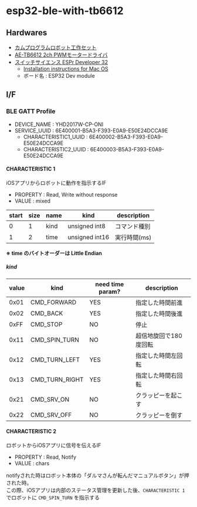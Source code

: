 # esp32-ble-with-tb6612

## Hardwares

- [カムプログラムロボット工作セット](http://www.tamiya.com/japan/products/70227/index.html)
- [AE-TB6612 2ch PWMモータードライバ](http://akizukidenshi.com/download/ds/akizuki/AE-TB6612.pdf)
- [スイッチサイエンス ESPr Developer 32](https://www.switch-science.com/catalog/3210/)
  - [Installation instructions for Mac OS](https://github.com/espressif/arduino-esp32/blob/master/docs/arduino-ide/mac.md)
  - ボード名 : ESP32 Dev module

## I/F

### BLE GATT Profile

- DEVICE_NAME : YHD2017W-CP-ONI
- SERVICE_UUID : 6E400001-B5A3-F393-E0A9-E50E24DCCA9E
  - CHARACTERISTIC1_UUID : 6E400002-B5A3-F393-E0A9-E50E24DCCA9E
  - CHARACTERISTIC2_UUID : 6E400003-B5A3-F393-E0A9-E50E24DCCA9E

#### CHARACTERISTIC 1

iOSアプリからロボットに動作を指示するIF  

- PROPERTY : Read, Write without response
- VALUE : mixed

| start | size | name | kind | description | 
|-------|-----|-----|-----|-----|
| 0     |   1 | kind | unsigned int8  | コマンド種別 |
| 1     |   2 | time | unsigned int16 | 実行時間(ms) |

**※ time のバイトオーダーは Little Endian**

##### kind

| value | kind           | need time param? | description      | 
|-------|----------------|------------------|------------------|
| 0x01  | CMD_FORWARD    | YES              | 指定した時間前進 | 
| 0x02  | CMD_BACK       | YES              | 指定した時間後進 | 
| 0xFF  | CMD_STOP       | NO               | 停止 | 
| 0x11  | CMD_SPIN_TURN  | NO               | 超信地旋回で180度回転 |
| 0x12  | CMD_TURN_LEFT  | YES              | 指定した時間左回転 | 
| 0x13  | CMD_TURN_RIGHT | YES              | 指定した時間右回転 | 
| 0x21  | CMD_SRV_ON     | NO               | クラッピーを起こす | 
| 0x22  | CMD_SRV_OFF    | NO               | クラッピーを倒す　 | 


#### CHARACTERISTIC 2

ロボットからiOSアプリに信号を伝えるIF  

- PROPERTY : Read, Notify
- VALUE : chars

notifyされた時はロボット本体の「ダルマさんが転んだマニュアルボタン」が押された時。  
この際、iOSアプリは内部のステータス管理を更新した後、`CHARACTERISTIC 1` でロボットに `CMD_SPIN_TURN` を指示する